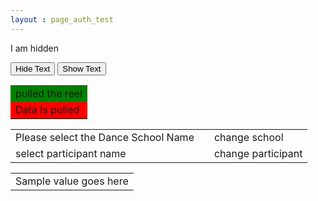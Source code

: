 ```yaml
---
layout : page_auth_test
---
```

<script src="https://ajax.googleapis.com/ajax/libs/jquery/3.2.1/jquery.min.js"></script>
<script type = "text/javascript">
$(document).ready(function(){
$("#sel_danc_scl").hide();
$("#participant_dd_enb").hide();
$("#chg_par_nm").hide();
$("#ntrl").hide();
$(hide).click(function() {
$("p").toggle(1000);
});
$(show).click(function(){
$("p").show(1000);
});
$("#pull").click(function(){
$("#reel").slideDown("slow");
});
$("#pull").dblclick(function(){
$("#reel").slideUp("slow");
});

//$("#dnc_sch_nm").html( function (i,origText){return "<select id=\"dnc_sch_nm_txt\"> <option value=\"school1\">school1</option><option value=\"school2\">school2</option></select>"});
var dnc_sch_vr = document.createElement("dnc_sch_nm_txt");
dnc_sch_vr.innerHTML="<select id=\"dnc_sch_nm_txt\"> <option value=\"sch1\">sch1</option> <option value=\"sch2\">sch2</option> <option value=\"sch3\">sch3</option> </select>";
$("#dnc_sch_nm").append(dnc_sch_vr);

function enable_participant(){
$("#participant_dd_enb").show("slow");


var ppt_nm_vr = document.createElement("ppt_nm_txt");
if ($("#hid_dnc_sch_nm").val() == "sch1")
{
ppt_nm_vr.innerHTML="<select id=\"par_nm_txt_sel\"><option value=\"ps1\">ps1</option><option value=\"ps2\">ps2</option><option value=\"ps3\">ps3</option><option value=\"ps4\">ps4</option></select>";
}
else if ($("#hid_dnc_sch_nm").val() == "sch2")
{
ppt_nm_vr.innerHTML="<select id=\"par_nm_txt_sel\"><option value=\"ps21\">ps21</option><option value=\"ps22\">ps22</option><option value=\"ps23\">ps23</option><option value=\"ps24\">ps24</option></select>";
}
else if ($("#hid_dnc_sch_nm").val() == "sch3")
{
ppt_nm_vr.innerHTML="<select id=\"par_nm_txt_sel\"><option value=\"ps31\">ps31</option><option value=\"ps32\">ps32</option><option value=\"ps33\">ps33</option><option value=\"ps34\">ps34</option></select>";
}
$("#par_nm_txt").html("");
$("#par_nm_txt").append(ppt_nm_vr)
};

$("#dnc_sch_nm").change(function(){
//alert("change occurred"+$("#dnc_sch_nm_txt").val());
$("#hid_dnc_sch_nm").val($("#dnc_sch_nm_txt").val());
$("#dnc_sch_nm_txt").hide();
$("#dnc_sch_summ").html("<strong>you selected "+$("#hid_dnc_sch_nm").val()+"</strong>");
$("#sel_danc_scl").show("slow");
enable_participant();
$("#par_nm_txt").show();
$("#ntrl").show("slow");
});

$("#par_nm_txt").change(function(){
$("#hid_participant_nm").val($("#par_nm_txt_sel").val());
$("#par_nm_txt").hide();
$("#sel_par_nm").html("<strong>pp "+$("#hid_participant_nm").val()+"</strong>");
$("#sel_par_nm").show();
$("#chg_par_nm").show("slow");

});


$("#sel_danc_scl").click(function(){
$("#dnc_sch_summ").html("");
$("#dnc_sch_nm_txt").show();
$("#participant_dd_enb").hide();
$("#par_nm_txt_sel").hide();
$("#chg_par_nm").hide();
$("#sel_par_nm").hide();
$("#ntrl").hide("slow");
});

$("#chg_par_nm").click(function(){
$("#sel_par_nm").html("");
$("#par_nm_txt").show();

});


});
</script>

<script type="text/javascript" id="signup">
$(document).ready(function(){
var xhttp = new XMLHttpRequest();
xhttp.onreadystatechange = function(){
if (this.readyState == 4 && this.state == 200){
	myFunction(this);
}
};
xhttp.open("GET","test.xml",true);
xhttp.send();

function myFunction(xml){
	var xmlDoc = xml.responseXML;
	var x = xmlDoc.getElementsByTagName("schoolnm")[0].childNodes[0];
	x.append(" school");
	document.getElementById("test").innerHTML = x.data;
}


});
</script>
<p> I am hidden </p>
<input type="button" id="hide" value="Hide Text"/>
<input type="button" id="show" value="Show Text" />
<table>
<tr><td style="background:green"> 
<div id="pull"> pulled the reel </div>
</td></tr>
<tr><td  style="background:red"> 
<div id="reel"> Data Is pulled </div>
</td></tr>
</table>
<input type="hidden" id="hid_dnc_sch_nm" />
<table>
<tr><td style="background:transparent">
<label> Please select the Dance School Name </label>
</td>
<td  style="background:transparent">
<div id="dnc_sch_nm"></div>
<div id="dnc_sch_summ"></div>
</td>
<td>
<div id="sel_danc_scl">change school</div>
</td>
</tr>
<input type="hidden" id="hid_participant_nm" />
<tr id="ntrl">
<div id="participant_dd_enb">
<td> 
<label> select participant name </label>
</td>
<td>
<div id="par_nm_txt"></div>
<div id="sel_par_nm"></div>
</td>
<td>
<div id="chg_par_nm">change participant</div>
</div>
</td>
</tr>
</table>

<table id="signup">
<tr><td>Sample value goes here<div id="test"></div></td></tr>
</table>
